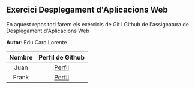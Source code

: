 ## Exercici Desplegament d'Aplicacions Web

En aquest repositori farem els exercicis de Git i Github de l'assignatura de Desplegament d'Aplicacions Web

**Autor**: Edu Caro Lorente

|Nombre |Perfil de Github                                     |
|:------:| :-----------------------------------------------------: |
|Juan   |[Perfil](https://github.com/JPerpi)       |
|Frank  |[Perfil](https://github.com/frankcarreres)|
